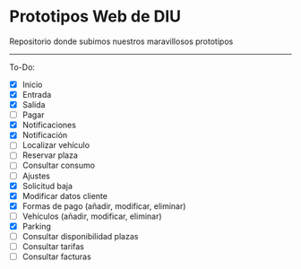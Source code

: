 # Prototipos Web de DIU
Repositorio donde subimos nuestros maravillosos prototipos

---
To-Do:

- [x] Inicio
- [x] Entrada
- [x] Salida
- [ ] Pagar
- [x] Notificaciones
- [x] Notificación
- [ ] Localizar vehículo
- [ ] Reservar plaza
- [ ] Consultar consumo
- [ ] Ajustes
- [x] Solicitud baja
- [x] Modificar datos cliente
- [x] Formas de pago (añadir, modificar, eliminar)
- [ ] Vehículos (añadir, modificar, eliminar)
- [x] Parking
- [ ] Consultar disponibilidad plazas
- [ ] Consultar tarifas
- [ ] Consultar facturas